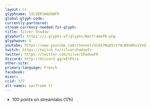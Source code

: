 ```yaml
---
layout: cc
glyphname: SILVERSHADOWFR
global-glyph-code: 
currently-partnered: 
stream-currency-needed-for-glyph: 
title: Silver Shadow
glyphurl: https://i.glyphs.wf/glyphs/WarframeFR.png
glyphwave: 5
youtube: https://www.youtube.com/channel/UCAX7WqD5zY7mcB9sWhuv3vQ
twitch: https://twitch.tv/silvershadowfr
twitter: https://twitter.com/SilverShadowFR
discord: http://discord.gg/eEYFGra
other-site: 
primary-language: French
facebook: 
mixer: 
ccid: 177
alt-names: warframe fr
---
```

* 100 points on streamlabs (17h)
